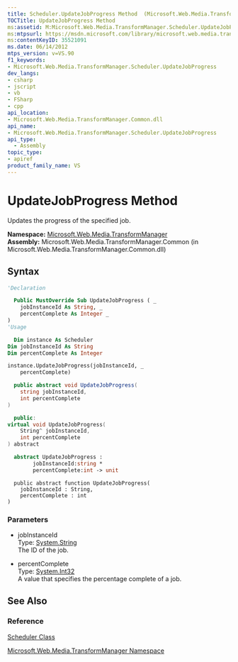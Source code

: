 ```yaml
---
title: Scheduler.UpdateJobProgress Method  (Microsoft.Web.Media.TransformManager)
TOCTitle: UpdateJobProgress Method
ms:assetid: M:Microsoft.Web.Media.TransformManager.Scheduler.UpdateJobProgress(System.String,System.Int32)
ms:mtpsurl: https://msdn.microsoft.com/library/microsoft.web.media.transformmanager.scheduler.updatejobprogress(v=VS.90)
ms:contentKeyID: 35521091
ms.date: 06/14/2012
mtps_version: v=VS.90
f1_keywords:
- Microsoft.Web.Media.TransformManager.Scheduler.UpdateJobProgress
dev_langs:
- csharp
- jscript
- vb
- FSharp
- cpp
api_location:
- Microsoft.Web.Media.TransformManager.Common.dll
api_name:
- Microsoft.Web.Media.TransformManager.Scheduler.UpdateJobProgress
api_type:
  - Assembly
topic_type:
- apiref
product_family_name: VS
---
```


# UpdateJobProgress Method

Updates the progress of the specified job.

**Namespace:**  [Microsoft.Web.Media.TransformManager](microsoft-web-media-transformmanager-namespace.md)  
**Assembly:**  Microsoft.Web.Media.TransformManager.Common (in Microsoft.Web.Media.TransformManager.Common.dll)

## Syntax

```vb
'Declaration

  Public MustOverride Sub UpdateJobProgress ( _
    jobInstanceId As String, _
    percentComplete As Integer _
)
'Usage

  Dim instance As Scheduler
Dim jobInstanceId As String
Dim percentComplete As Integer

instance.UpdateJobProgress(jobInstanceId, _
    percentComplete)
```

```csharp
  public abstract void UpdateJobProgress(
    string jobInstanceId,
    int percentComplete
)
```

```cpp
  public:
virtual void UpdateJobProgress(
    String^ jobInstanceId,
    int percentComplete
) abstract
```

``` fsharp
  abstract UpdateJobProgress :
        jobInstanceId:string *
        percentComplete:int -> unit
```

```jscript
  public abstract function UpdateJobProgress(
    jobInstanceId : String,
    percentComplete : int
)
```

### Parameters

  - jobInstanceId  
    Type: [System.String](https://msdn.microsoft.com/library/s1wwdcbf)  
    The ID of the job.  

<!-- end list -->

  - percentComplete  
    Type: [System.Int32](https://msdn.microsoft.com/library/td2s409d)  
    A value that specifies the percentage complete of a job.  

## See Also

### Reference

[Scheduler Class](scheduler-class-microsoft-web-media-transformmanager.md)

[Microsoft.Web.Media.TransformManager Namespace](microsoft-web-media-transformmanager-namespace.md)
